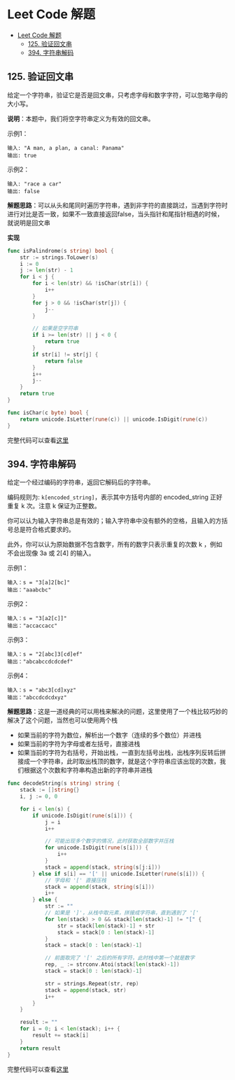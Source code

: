 # Leet Code 解题

- [Leet Code 解题](#leet-code-解题)
	- [125. 验证回文串](#125-验证回文串)
	- [394. 字符串解码](#394-字符串解码)

## 125. 验证回文串

给定一个字符串，验证它是否是回文串，只考虑字母和数字字符，可以忽略字母的大小写。

**说明**：本题中，我们将空字符串定义为有效的回文串。

示例1：
```
输入: "A man, a plan, a canal: Panama"
输出: true
```

示例2：
```
输入: "race a car"
输出: false
```

**解题思路**：可以从头和尾同时遍历字符串，遇到非字符的直接跳过，当遇到字符时进行对比是否一致，如果不一致直接返回false，当头指针和尾指针相遇的时候，就说明是回文串

**实现**
```go
func isPalindrome(s string) bool {
	str := strings.ToLower(s)
	i := 0
	j := len(str) - 1
	for i < j {
		for i < len(str) && !isChar(str[i]) {
			i++
		}
		for j > 0 && !isChar(str[j]) {
			j--
		}

		// 如果是空字符串
		if i >= len(str) || j < 0 {
			return true
		}
		if str[i] != str[j] {
			return false
		}
		i++
		j--
	}
	return true
}

func isChar(c byte) bool {
	return unicode.IsLetter(rune(c)) || unicode.IsDigit(rune(c))
}
```

完整代码可以查看[这里](https://github.com/kangliqi/algorithms/blob/master/src/leetcode/palindrome.go)

## 394. 字符串解码

给定一个经过编码的字符串，返回它解码后的字符串。

编码规则为: `k[encoded_string]`，表示其中方括号内部的 encoded_string 正好重复 k 次。注意 k 保证为正整数。

你可以认为输入字符串总是有效的；输入字符串中没有额外的空格，且输入的方括号总是符合格式要求的。

此外，你可以认为原始数据不包含数字，所有的数字只表示重复的次数 k ，例如不会出现像 3a 或 2[4] 的输入。

示例1：
```
输入：s = "3[a]2[bc]"
输出："aaabcbc"
```

示例2：
```
输入：s = "3[a2[c]]"
输出："accaccacc"
```

示例3：
```
输入：s = "2[abc]3[cd]ef"
输出："abcabccdcdcdef"
```

示例4：
```
输入：s = "abc3[cd]xyz"
输出："abccdcdcdxyz"
```

**解题思路**：这是一道经典的可以用栈来解决的问题，这里使用了一个栈比较巧妙的解决了这个问题，当然也可以使用两个栈

- 如果当前的字符为数位，解析出一个数字（连续的多个数位）并进栈
- 如果当前的字符为字母或者左括号，直接进栈
- 如果当前的字符为右括号，开始出栈，一直到左括号出栈，出栈序列反转后拼接成一个字符串，此时取出栈顶的数字，就是这个字符串应该出现的次数，我们根据这个次数和字符串构造出新的字符串并进栈

```go
func decodeString(s string) string {
	stack := []string{}
	i, j := 0, 0

	for i < len(s) {
		if unicode.IsDigit(rune(s[i])) {
			j = i
			i++

			// 可能出现多个数字的情况，此时获取全部数字并压栈
			for unicode.IsDigit(rune(s[i])) {
				i++
			}
			stack = append(stack, string(s[j:i]))
		} else if s[i] == '[' || unicode.IsLetter(rune(s[i])) {
			// 字母和 '[' 直接压栈
			stack = append(stack, string(s[i]))
			i++
		} else {
			str := ""
			// 如果是 ']'，从栈中取元素，拼接成字符串，直到遇到了 '['
			for len(stack) > 0 && stack[len(stack)-1] != "[" {
				str = stack[len(stack)-1] + str
				stack = stack[0 : len(stack)-1]
			}
			stack = stack[0 : len(stack)-1]

			// 前面取完了 '[' 之后的所有字符，此时栈中第一个就是数字
			rep, _ := strconv.Atoi(stack[len(stack)-1])
			stack = stack[0 : len(stack)-1]

			str = strings.Repeat(str, rep)
			stack = append(stack, str)
			i++
		}
	}

	result := ""
	for i = 0; i < len(stack); i++ {
		result += stack[i]
	}
	return result
}
```
完整代码可以查看[这里](https://github.com/kangliqi/algorithms/blob/master/src/leetcode/decode_string.go)